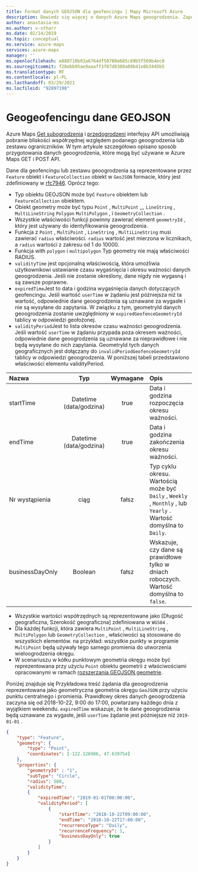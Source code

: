 ```yaml
---
title: Format danych GEOJSON dla geofencingu | Mapy Microsoft Azure
description: Dowiedz się więcej o danych Azure Maps geoogrodzenia. Zapoznaj się z tematem jak używać interfejsów API GET geofencingu i po pobraniu pozycji współrzędne względem geofencingu.
author: anastasia-ms
ms.author: v-stharr
ms.date: 02/14/2019
ms.topic: conceptual
ms.service: azure-maps
services: azure-maps
manager: ''
ms.openlocfilehash: e880710b93a6764df50780e685c89b5f569b4ec0
ms.sourcegitcommit: f28ebb95ae9aaaff3f87d8388a09b41e0b3445b5
ms.translationtype: MT
ms.contentlocale: pl-PL
ms.lasthandoff: 03/29/2021
ms.locfileid: "92897198"
---
```

# <a name="geofencing-geojson-data"></a>Geogeofencingu dane GEOJSON

Azure Maps [Get subogrodzenia](/rest/api/maps/spatial/getgeofence) i [przedogrodzeni](/rest/api/maps/spatial/postgeofence) interfejsy API umożliwiają pobranie bliskości współrzędnej względem podanego geoogrodzenia lub zestawu ograniczników. W tym artykule szczegółowo opisano sposób przygotowania danych geoogrodzenia, które mogą być używane w Azure Maps GET i POST API.

Dane dla geofencingu lub zestawu geoogrodzenia są reprezentowane przez `Feature` obiekt i `FeatureCollection` obiekt w `GeoJSON` formacie, który jest zdefiniowany w [rfc7946](https://tools.ietf.org/html/rfc7946). Oprócz tego:

* Typ obiektu GEOJSON może być `Feature` obiektem lub `FeatureCollection` obiektem.
* Obiekt geometry może być typu `Point` , `MultiPoint` ,,, `LineString` , `MultiLineString` `Polygon` `MultiPolygon` , i `GeometryCollection` .
* Wszystkie właściwości funkcji powinny zawierać element `geometryId` , który jest używany do identyfikowania geoogrodzenia.
* Funkcja z `Point` , `MultiPoint` , `LineString` , `MultiLineString` musi zawierać `radius` właściwości. `radius` wartość jest mierzona w licznikach, a `radius` wartości z zakresu od 1 do 10000.
* Funkcja with `polygon` i `multipolygon` Typ geometry nie mają właściwości RADIUS.
* `validityTime` jest opcjonalną właściwością, która umożliwia użytkownikowi ustawianie czasu wygaśnięcia i okresu ważności danych geoogrodzenia. Jeśli nie zostanie określony, dane nigdy nie wygasną i są zawsze poprawne.
* `expiredTime`Jest to data i godzina wygaśnięcia danych dotyczących geofencingu. Jeśli wartość `userTime` w żądaniu jest późniejsza niż ta wartość, odpowiednie dane geoogrodzenia są uznawane za wygasłe i nie są wysyłane do zapytania. W związku z tym, geometryId danych geoogrodzenia zostanie uwzględniony w `expiredGeofenceGeometryId` tablicy w odpowiedzi geołożonej.
* `validityPeriod`Jest to lista okresów czasu ważności geoogrodzenia. Jeśli wartość `userTime` w żądaniu przypada poza okresem ważności, odpowiednie dane geoogrodzenia są uznawane za nieprawidłowe i nie będą wysyłane do nich zapytania. GeometryId tych danych geograficznych jest dołączany do `invalidPeriodGeofenceGeometryId` tablicy w odpowiedzi geoogrodzenia. W poniższej tabeli przedstawiono właściwości elementu validityPeriod.

| Nazwa | Typ | Wymagane  | Opis |
| :------------ |:------------: |:---------------:| :-----|
| startTime | Datetime (data/godzina)  | true | Data i godzina rozpoczęcia okresu ważności. |
| endTime   | Datetime (data/godzina)  | true |  Data i godzina zakończenia okresu ważności. |
| Nr wystąpienia | ciąg | fałsz |   Typ cyklu okresu. Wartością może być `Daily` , `Weekly` , `Monthly` , lub `Yearly` . Wartość domyślna to `Daily`.|
| businessDayOnly | Boolean | fałsz |  Wskazuje, czy dane są prawidłowe tylko w dniach roboczych. Wartość domyślna to `false`.|


* Wszystkie wartości współrzędnych są reprezentowane jako [Długość geograficzna, Szerokość geograficzna] zdefiniowana w `WGS84` .
* Dla każdej funkcji, która zawiera `MultiPoint` , `MultiLineString` , `MultiPolygon` lub `GeometryCollection` , właściwości są stosowane do wszystkich elementów. na przykład: wszystkie punkty w programie `MultiPoint` będą używały tego samego promienia do utworzenia wieloogrodzenia okręgu.
* W scenariuszu w kółku punktowym geometria okręgu może być reprezentowana przy użyciu `Point` obiektu geometrii z właściwościami opracowanymi w ramach [rozszerzania GEOJSON geometrie](./extend-geojson.md).      

Poniżej znajduje się Przykładowa treść żądania dla geoogrodzenia reprezentowana jako geometryczna geometria okręgu `GeoJSON` przy użyciu punktu centralnego i promienia. Prawidłowy okres danych geoogrodzenia zaczyna się od 2018-10-22, 9:00 do 17:00, powtarzany każdego dnia z wyjątkiem weekendu. `expiredTime` wskazuje, że te dane geoogrodzenia będą uznawane za wygasłe, jeśli `userTime` żądanie jest późniejsze niż `2019-01-01` .  

```json
{
    "type": "Feature",
    "geometry": {
        "type": "Point",
        "coordinates": [-122.126986, 47.639754]
    },
    "properties": {
        "geometryId" : "1",
        "subType": "Circle",
        "radius": 500,
        "validityTime": 
        {
            "expiredTime": "2019-01-01T00:00:00",
            "validityPeriod": [
                {
                    "startTime": "2018-10-22T09:00:00",
                    "endTime": "2018-10-22T17:00:00",
                    "recurrenceType": "Daily",
                    "recurrenceFrequency": 1,
                    "businessDayOnly": true
                }
            ]
        }
    }
}
```